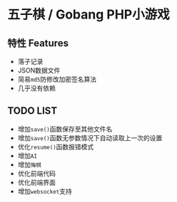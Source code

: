 # 五子棋 / Gobang PHP小游戏

## 特性 Features

- 落子记录
- JSON数据文件
- 简易`md5`防修改加密签名算法
- 几乎没有依赖

## TODO LIST

- 增加`save()`函数保存至其他文件名
- 增加`save()`函数无参数情况下自动读取上一次的设置
- 优化`resume()`函数报错模式
- 增加`AI`
- 增加`悔棋`
- 优化前端代码
- 优化前端界面
- 增加`websocket`支持
